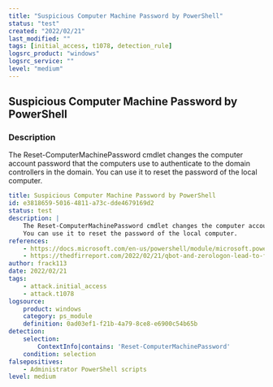 ```yaml
---
title: "Suspicious Computer Machine Password by PowerShell"
status: "test"
created: "2022/02/21"
last_modified: ""
tags: [initial_access, t1078, detection_rule]
logsrc_product: "windows"
logsrc_service: ""
level: "medium"
---
```


## Suspicious Computer Machine Password by PowerShell

### Description

The Reset-ComputerMachinePassword cmdlet changes the computer account password that the computers use to authenticate to the domain controllers in the domain.
You can use it to reset the password of the local computer.


```yml
title: Suspicious Computer Machine Password by PowerShell
id: e3818659-5016-4811-a73c-dde4679169d2
status: test
description: |
    The Reset-ComputerMachinePassword cmdlet changes the computer account password that the computers use to authenticate to the domain controllers in the domain.
    You can use it to reset the password of the local computer.
references:
    - https://docs.microsoft.com/en-us/powershell/module/microsoft.powershell.management/reset-computermachinepassword?view=powershell-5.1
    - https://thedfirreport.com/2022/02/21/qbot-and-zerologon-lead-to-full-domain-compromise/
author: frack113
date: 2022/02/21
tags:
    - attack.initial_access
    - attack.t1078
logsource:
    product: windows
    category: ps_module
    definition: 0ad03ef1-f21b-4a79-8ce8-e6900c54b65b
detection:
    selection:
        ContextInfo|contains: 'Reset-ComputerMachinePassword'
    condition: selection
falsepositives:
    - Administrator PowerShell scripts
level: medium

```
